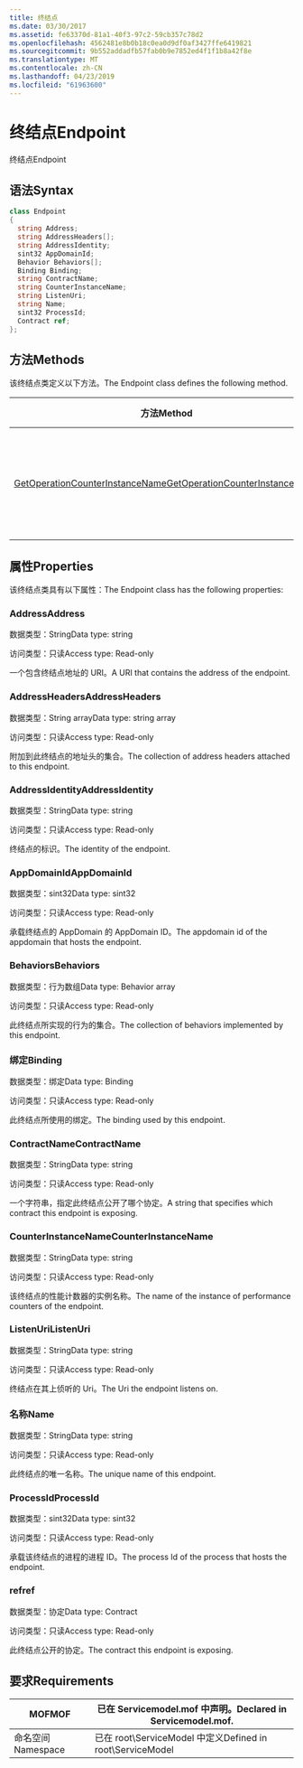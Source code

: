 ```yaml
---
title: 终结点
ms.date: 03/30/2017
ms.assetid: fe63370d-81a1-40f3-97c2-59cb357c78d2
ms.openlocfilehash: 4562481e8b0b18c0ea0d9df0af3427ffe6419821
ms.sourcegitcommit: 9b552addadfb57fab0b9e7852ed4f1f1b8a42f8e
ms.translationtype: MT
ms.contentlocale: zh-CN
ms.lasthandoff: 04/23/2019
ms.locfileid: "61963600"
---
```

# <a name="endpoint"></a><span data-ttu-id="ad9bb-102">终结点</span><span class="sxs-lookup"><span data-stu-id="ad9bb-102">Endpoint</span></span>
<span data-ttu-id="ad9bb-103">终结点</span><span class="sxs-lookup"><span data-stu-id="ad9bb-103">Endpoint</span></span>  
  
## <a name="syntax"></a><span data-ttu-id="ad9bb-104">语法</span><span class="sxs-lookup"><span data-stu-id="ad9bb-104">Syntax</span></span>  
  
```csharp
class Endpoint  
{  
  string Address;  
  string AddressHeaders[];  
  string AddressIdentity;  
  sint32 AppDomainId;  
  Behavior Behaviors[];  
  Binding Binding;  
  string ContractName;  
  string CounterInstanceName;  
  string ListenUri;  
  string Name;  
  sint32 ProcessId;  
  Contract ref;  
};  
```  
  
## <a name="methods"></a><span data-ttu-id="ad9bb-105">方法</span><span class="sxs-lookup"><span data-stu-id="ad9bb-105">Methods</span></span>  
 <span data-ttu-id="ad9bb-106">该终结点类定义以下方法。</span><span class="sxs-lookup"><span data-stu-id="ad9bb-106">The Endpoint class defines the following method.</span></span>  
  
|<span data-ttu-id="ad9bb-107">方法</span><span class="sxs-lookup"><span data-stu-id="ad9bb-107">Method</span></span>|<span data-ttu-id="ad9bb-108">描述</span><span class="sxs-lookup"><span data-stu-id="ad9bb-108">Description</span></span>|  
|------------|-----------------|  
|[<span data-ttu-id="ad9bb-109">GetOperationCounterInstanceName</span><span class="sxs-lookup"><span data-stu-id="ad9bb-109">GetOperationCounterInstanceName</span></span>](../../../../../docs/framework/wcf/diagnostics/wmi/getoperationcounterinstancename.md)|<span data-ttu-id="ad9bb-110">检索操作性能计数器实例名称</span><span class="sxs-lookup"><span data-stu-id="ad9bb-110">Retrieves the operation performance counter instance name</span></span>|  
  
## <a name="properties"></a><span data-ttu-id="ad9bb-111">属性</span><span class="sxs-lookup"><span data-stu-id="ad9bb-111">Properties</span></span>  
 <span data-ttu-id="ad9bb-112">该终结点类具有以下属性：</span><span class="sxs-lookup"><span data-stu-id="ad9bb-112">The Endpoint class has the following properties:</span></span>  
  
### <a name="address"></a><span data-ttu-id="ad9bb-113">Address</span><span class="sxs-lookup"><span data-stu-id="ad9bb-113">Address</span></span>  
 <span data-ttu-id="ad9bb-114">数据类型：String</span><span class="sxs-lookup"><span data-stu-id="ad9bb-114">Data type: string</span></span>  
  
 <span data-ttu-id="ad9bb-115">访问类型：只读</span><span class="sxs-lookup"><span data-stu-id="ad9bb-115">Access type: Read-only</span></span>  
  
 <span data-ttu-id="ad9bb-116">一个包含终结点地址的 URI。</span><span class="sxs-lookup"><span data-stu-id="ad9bb-116">A URI that contains the address of the endpoint.</span></span>  
  
### <a name="addressheaders"></a><span data-ttu-id="ad9bb-117">AddressHeaders</span><span class="sxs-lookup"><span data-stu-id="ad9bb-117">AddressHeaders</span></span>  
 <span data-ttu-id="ad9bb-118">数据类型：String array</span><span class="sxs-lookup"><span data-stu-id="ad9bb-118">Data type: string array</span></span>  
  
 <span data-ttu-id="ad9bb-119">访问类型：只读</span><span class="sxs-lookup"><span data-stu-id="ad9bb-119">Access type: Read-only</span></span>  
  
 <span data-ttu-id="ad9bb-120">附加到此终结点的地址头的集合。</span><span class="sxs-lookup"><span data-stu-id="ad9bb-120">The collection of address headers attached to this endpoint.</span></span>  
  
### <a name="addressidentity"></a><span data-ttu-id="ad9bb-121">AddressIdentity</span><span class="sxs-lookup"><span data-stu-id="ad9bb-121">AddressIdentity</span></span>  
 <span data-ttu-id="ad9bb-122">数据类型：String</span><span class="sxs-lookup"><span data-stu-id="ad9bb-122">Data type: string</span></span>  
  
 <span data-ttu-id="ad9bb-123">访问类型：只读</span><span class="sxs-lookup"><span data-stu-id="ad9bb-123">Access type: Read-only</span></span>  
  
 <span data-ttu-id="ad9bb-124">终结点的标识。</span><span class="sxs-lookup"><span data-stu-id="ad9bb-124">The identity of the endpoint.</span></span>  
  
### <a name="appdomainid"></a><span data-ttu-id="ad9bb-125">AppDomainId</span><span class="sxs-lookup"><span data-stu-id="ad9bb-125">AppDomainId</span></span>  
 <span data-ttu-id="ad9bb-126">数据类型：sint32</span><span class="sxs-lookup"><span data-stu-id="ad9bb-126">Data type: sint32</span></span>  
  
 <span data-ttu-id="ad9bb-127">访问类型：只读</span><span class="sxs-lookup"><span data-stu-id="ad9bb-127">Access type: Read-only</span></span>  
  
 <span data-ttu-id="ad9bb-128">承载终结点的 AppDomain 的 AppDomain ID。</span><span class="sxs-lookup"><span data-stu-id="ad9bb-128">The appdomain id of the appdomain that hosts the endpoint.</span></span>  
  
### <a name="behaviors"></a><span data-ttu-id="ad9bb-129">Behaviors</span><span class="sxs-lookup"><span data-stu-id="ad9bb-129">Behaviors</span></span>  
 <span data-ttu-id="ad9bb-130">数据类型：行为数组</span><span class="sxs-lookup"><span data-stu-id="ad9bb-130">Data type: Behavior array</span></span>  
  
 <span data-ttu-id="ad9bb-131">访问类型：只读</span><span class="sxs-lookup"><span data-stu-id="ad9bb-131">Access type: Read-only</span></span>  
  
 <span data-ttu-id="ad9bb-132">此终结点所实现的行为的集合。</span><span class="sxs-lookup"><span data-stu-id="ad9bb-132">The collection of behaviors implemented by this endpoint.</span></span>  
  
### <a name="binding"></a><span data-ttu-id="ad9bb-133">绑定</span><span class="sxs-lookup"><span data-stu-id="ad9bb-133">Binding</span></span>  
 <span data-ttu-id="ad9bb-134">数据类型：绑定</span><span class="sxs-lookup"><span data-stu-id="ad9bb-134">Data type: Binding</span></span>  
  
 <span data-ttu-id="ad9bb-135">访问类型：只读</span><span class="sxs-lookup"><span data-stu-id="ad9bb-135">Access type: Read-only</span></span>  
  
 <span data-ttu-id="ad9bb-136">此终结点所使用的绑定。</span><span class="sxs-lookup"><span data-stu-id="ad9bb-136">The binding used by this endpoint.</span></span>  
  
### <a name="contractname"></a><span data-ttu-id="ad9bb-137">ContractName</span><span class="sxs-lookup"><span data-stu-id="ad9bb-137">ContractName</span></span>  
 <span data-ttu-id="ad9bb-138">数据类型：String</span><span class="sxs-lookup"><span data-stu-id="ad9bb-138">Data type: string</span></span>  
  
 <span data-ttu-id="ad9bb-139">访问类型：只读</span><span class="sxs-lookup"><span data-stu-id="ad9bb-139">Access type: Read-only</span></span>  
  
 <span data-ttu-id="ad9bb-140">一个字符串，指定此终结点公开了哪个协定。</span><span class="sxs-lookup"><span data-stu-id="ad9bb-140">A string that specifies which contract this endpoint is exposing.</span></span>  
  
### <a name="counterinstancename"></a><span data-ttu-id="ad9bb-141">CounterInstanceName</span><span class="sxs-lookup"><span data-stu-id="ad9bb-141">CounterInstanceName</span></span>  
 <span data-ttu-id="ad9bb-142">数据类型：String</span><span class="sxs-lookup"><span data-stu-id="ad9bb-142">Data type: string</span></span>  
  
 <span data-ttu-id="ad9bb-143">访问类型：只读</span><span class="sxs-lookup"><span data-stu-id="ad9bb-143">Access type: Read-only</span></span>  
  
 <span data-ttu-id="ad9bb-144">该终结点的性能计数器的实例名称。</span><span class="sxs-lookup"><span data-stu-id="ad9bb-144">The name of the instance of performance counters of the endpoint.</span></span>  
  
### <a name="listenuri"></a><span data-ttu-id="ad9bb-145">ListenUri</span><span class="sxs-lookup"><span data-stu-id="ad9bb-145">ListenUri</span></span>  
 <span data-ttu-id="ad9bb-146">数据类型：String</span><span class="sxs-lookup"><span data-stu-id="ad9bb-146">Data type: string</span></span>  
  
 <span data-ttu-id="ad9bb-147">访问类型：只读</span><span class="sxs-lookup"><span data-stu-id="ad9bb-147">Access type: Read-only</span></span>  
  
 <span data-ttu-id="ad9bb-148">终结点在其上侦听的 Uri。</span><span class="sxs-lookup"><span data-stu-id="ad9bb-148">The Uri the endpoint listens on.</span></span>  
  
### <a name="name"></a><span data-ttu-id="ad9bb-149">名称</span><span class="sxs-lookup"><span data-stu-id="ad9bb-149">Name</span></span>  
 <span data-ttu-id="ad9bb-150">数据类型：String</span><span class="sxs-lookup"><span data-stu-id="ad9bb-150">Data type: string</span></span>  
  
 <span data-ttu-id="ad9bb-151">访问类型：只读</span><span class="sxs-lookup"><span data-stu-id="ad9bb-151">Access type: Read-only</span></span>  
  
 <span data-ttu-id="ad9bb-152">此终结点的唯一名称。</span><span class="sxs-lookup"><span data-stu-id="ad9bb-152">The unique name of this endpoint.</span></span>  
  
### <a name="processid"></a><span data-ttu-id="ad9bb-153">ProcessId</span><span class="sxs-lookup"><span data-stu-id="ad9bb-153">ProcessId</span></span>  
 <span data-ttu-id="ad9bb-154">数据类型：sint32</span><span class="sxs-lookup"><span data-stu-id="ad9bb-154">Data type: sint32</span></span>  
  
 <span data-ttu-id="ad9bb-155">访问类型：只读</span><span class="sxs-lookup"><span data-stu-id="ad9bb-155">Access type: Read-only</span></span>  
  
 <span data-ttu-id="ad9bb-156">承载该终结点的进程的进程 ID。</span><span class="sxs-lookup"><span data-stu-id="ad9bb-156">The process Id of the process that hosts the endpoint.</span></span>  
  
### <a name="ref"></a><span data-ttu-id="ad9bb-157">ref</span><span class="sxs-lookup"><span data-stu-id="ad9bb-157">ref</span></span>  
 <span data-ttu-id="ad9bb-158">数据类型：协定</span><span class="sxs-lookup"><span data-stu-id="ad9bb-158">Data type: Contract</span></span>  
  
 <span data-ttu-id="ad9bb-159">访问类型：只读</span><span class="sxs-lookup"><span data-stu-id="ad9bb-159">Access type: Read-only</span></span>  
  
 <span data-ttu-id="ad9bb-160">此终结点公开的协定。</span><span class="sxs-lookup"><span data-stu-id="ad9bb-160">The contract this endpoint is exposing.</span></span>  
  
## <a name="requirements"></a><span data-ttu-id="ad9bb-161">要求</span><span class="sxs-lookup"><span data-stu-id="ad9bb-161">Requirements</span></span>  
  
|<span data-ttu-id="ad9bb-162">MOF</span><span class="sxs-lookup"><span data-stu-id="ad9bb-162">MOF</span></span>|<span data-ttu-id="ad9bb-163">已在 Servicemodel.mof 中声明。</span><span class="sxs-lookup"><span data-stu-id="ad9bb-163">Declared in Servicemodel.mof.</span></span>|  
|---------|-----------------------------------|  
|<span data-ttu-id="ad9bb-164">命名空间</span><span class="sxs-lookup"><span data-stu-id="ad9bb-164">Namespace</span></span>|<span data-ttu-id="ad9bb-165">已在 root\ServiceModel 中定义</span><span class="sxs-lookup"><span data-stu-id="ad9bb-165">Defined in root\ServiceModel</span></span>|
